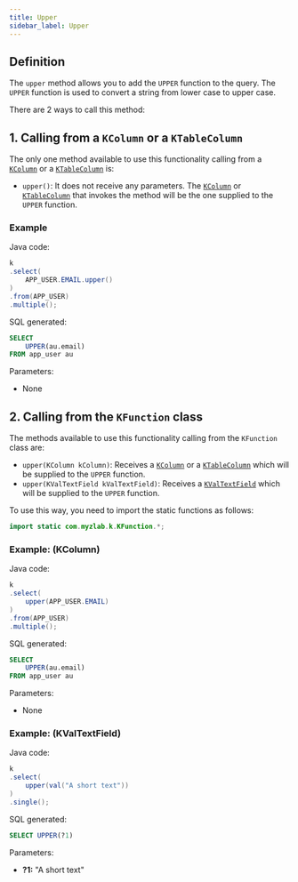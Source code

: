 ```yaml
---
title: Upper
sidebar_label: Upper
---
```


## Definition

The `upper` method allows you to add the `UPPER` function to the query. The `UPPER` function is used to convert a string from lower case to upper case.

There are 2 ways to call this method:

## 1. Calling from a `KColumn` or a `KTableColumn`

The only one method available to use this functionality calling from a [`KColumn`](/docs/misc/select-list-values#2-kcolumn) or a [`KTableColumn`](/docs/misc/select-list-values#1-ktablecolumn) is:

- `upper()`: It does not receive any parameters. The [`KColumn`](/docs/misc/select-list-values#2-kcolumn) or [`KTableColumn`](/docs/misc/select-list-values#1-ktablecolumn) that invokes the method will be the one supplied to the `UPPER` function.

### Example

Java code:

```java
k
.select(
    APP_USER.EMAIL.upper()
)
.from(APP_USER)
.multiple();
```

SQL generated:

```sql
SELECT
    UPPER(au.email)
FROM app_user au
```

Parameters:

- None

## 2. Calling from the `KFunction` class

The methods available to use this functionality calling from the `KFunction` class are:

- `upper(KColumn kColumn)`: Receives a [`KColumn`](/docs/misc/select-list-values#2-kcolumn) or a [`KTableColumn`](/docs/misc/select-list-values#1-ktablecolumn) which will be supplied to the `UPPER` function.
- `upper(KValTextField kValTextField)`: Receives a [`KValTextField`](/docs/misc/select-list-values#3-values) which will be supplied to the `UPPER` function.

To use this way, you need to import the static functions as follows:

```java
import static com.myzlab.k.KFunction.*;
```

### Example: (KColumn)

Java code:

```java
k
.select(
    upper(APP_USER.EMAIL)
)
.from(APP_USER)
.multiple();
```

SQL generated:

```sql
SELECT
    UPPER(au.email)
FROM app_user au
```

Parameters:

- None

### Example: (KValTextField)

Java code:

```java
k
.select(
    upper(val("A short text"))
)
.single();
```

SQL generated:

```sql
SELECT UPPER(?1)
```

Parameters:

- **?1:** "A short text"